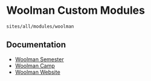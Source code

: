 Woolman Custom Modules
======================

`sites/all/modules/woolman`

Documentation
-------------

* [Woolman Semester](woolman_semester/readme.md)
* [Woolman Camp](woolman_camp/readme.md)
* [Woolman Website](woolman_website/readme.md)
